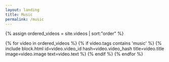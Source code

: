 ```yaml
---
layout: landing
title: Music
permalink: /music
---
```


{% assign ordered_videos = site.videos | sort:"order" %}
<div class="gallery">
    {% for video in ordered_videos %}
        {% if video.tags contains 'music' %}
            {% include block.html id=video.video_id hash=video.video_hash title=video.title image=video.image text=video.text %}
        {% endif %}
    {% endfor %}
</div>